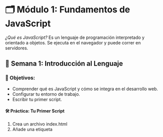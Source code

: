 # 🗂️ Módulo 1: Fundamentos de JavaScript

*¿Qué es JavaScript?*
Es un lenguaje de programación interpretado y orientado a objetos. Se ejecuta en el navegador y puede correr en servidores.

## 📘 Semana 1: Introducción al Lenguaje
### 🎯 Objetivos:
* Comprender qué es JavaScript y cómo se integra en el desarrollo web.
* Configurar tu entorno de trabajo.
* Escribir tu primer script.

#### 🛠️ Práctica: Tu Primer Script
1. Crea un archivo index.html
2. Añade una etiqueta <script> dentro del <body>
3. Imprime tu nombre en consola
4. Muestra un mensaje de bienvenida en un alert

## 📚 Semana 2: Tipos de datos y variables
### 🎯 Objetivos:
* Comprender los tipos de datos primitivos en JavaScript.
* Declarar variables con var, let y const.
* Aplicar buenas prácticas de nombrado.
* Realizar operaciones básicas con datos.

---

*🧩 Sitios Para Practicar*
- [Playcode](https://playcode.io/learn)
- [Codepen](https://codepen.io)
- [Replit](https://replit.com)

---

## 🎨 Semana 3: Estructuras de Control
### 🎯 Objetivos:
* Tomar decisiones con if, else, y switch.
* Repetir bloques de código usando bucles (for, while, do...while).
* Aplicar operadores lógicos y relacionales.